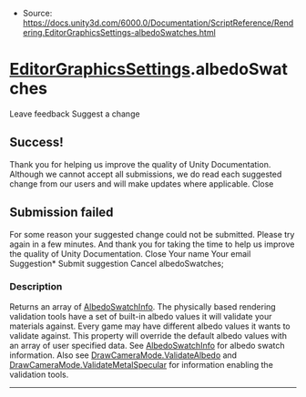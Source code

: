 * Source: https://docs.unity3d.com/6000.0/Documentation/ScriptReference/Rendering.EditorGraphicsSettings-albedoSwatches.html

#  [EditorGraphicsSettings](https://docs.unity3d.com/6000.0/Documentation/ScriptReference/Rendering.EditorGraphicsSettings.html).albedoSwatches
Leave feedback
Suggest a change
## Success!
Thank you for helping us improve the quality of Unity Documentation. Although we cannot accept all submissions, we do read each suggested change from our users and will make updates where applicable.
Close
## Submission failed
For some reason your suggested change could not be submitted. Please <a>try again</a> in a few minutes. And thank you for taking the time to help us improve the quality of Unity Documentation.
Close
Your name Your email Suggestion* Submit suggestion
Cancel
albedoSwatches; 
### Description
Returns an array of [AlbedoSwatchInfo](https://docs.unity3d.com/6000.0/Documentation/ScriptReference/Rendering.AlbedoSwatchInfo.html).
The physically based rendering validation tools have a set of built-in albedo values it will validate your materials against. Every game may have different albedo values it wants to validate against. This property will override the default albedo values with an array of user specified data. See [AlbedoSwatchInfo](https://docs.unity3d.com/6000.0/Documentation/ScriptReference/Rendering.AlbedoSwatchInfo.html) for albedo swatch information. Also see [DrawCameraMode.ValidateAlbedo](https://docs.unity3d.com/6000.0/Documentation/ScriptReference/DrawCameraMode.ValidateAlbedo.html) and [DrawCameraMode.ValidateMetalSpecular](https://docs.unity3d.com/6000.0/Documentation/ScriptReference/DrawCameraMode.ValidateMetalSpecular.html) for information enabling the validation tools.
* * *
